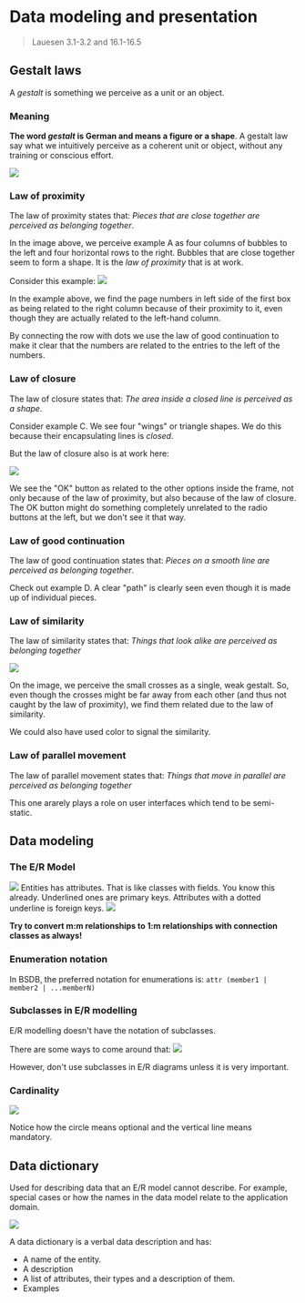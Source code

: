 # Data modeling and presentation
> Lauesen 3.1-3.2 and 16.1-16.5

## Gestalt laws
A *gestalt* is something we perceive as a unit or an object.

### Meaning
**The word *gestalt* is German and means a figure or a shape**.
A gestalt law say what we intuitively perceive as a coherent unit or object, without any training or conscious effort.

<img src="assets/gestalt_laws.png" />

### Law of proximity
The law of proximity states that:
*Pieces that are close together are perceived as belonging together*.

In the image above, we perceive example A as four columns of bubbles to the left and four horizontal rows to the right. Bubbles that are close together seem to form a shape. It is the *law of proximity* that is at work.

Consider this example:
<img src="assets/law_of_proximity.png" />

In the example above, we find the page numbers in left side of the first box as being related to the right column because of their proximity to it, even though they are actually related to the left-hand column.

By connecting the row with dots we use the law of good continuation to make it clear that the numbers are related to the entries to the left of the numbers.

### Law of closure
The law of closure states that:
*The area inside a closed line is perceived as a shape*.

Consider example C. We see four "wings" or triangle shapes. We do this because their encapsulating lines is *closed*.

But the law of closure also is at work here:

<img src="assets/law_of_closure.png" />

We see the "OK" button as related to the other options inside the frame, not only because of the law of proximity, but also because of the law of closure. The OK button might do something completely unrelated to the radio buttons at the left, but we don't see it that way.

### Law of good continuation
The law of good continuation states that:
*Pieces on a smooth line are perceived as belonging together*.

Check out example D. A clear "path" is clearly seen even though it is made up of individual pieces.

### Law of similarity
The law of similarity states that:
*Things that look alike are perceived as belonging together*

<img src="assets/law_of_similarity.png" />

On the image, we perceive the small crosses as a single, weak gestalt. So, even though the crosses might be far away from each other (and thus not caught by the law of proximity), we find them related due to the law of similarity.

We could also have used color to signal the similarity.

### Law of parallel movement
The law of parallel movement states that:
*Things that move in parallel are perceived as belonging together*

This one ararely plays a role on user interfaces which tend to be semi-static.


## Data modeling
### The E/R Model
<img src="assets/er_entities.png" />
Entities has attributes. That is like classes with fields. You know this already. Underlined ones are primary keys. Attributes with a dotted underline is foreign keys.
<img src="assets/er_fields.png" />

**Try to convert m:m relationships to 1:m relationships with connection classes as always!**

### Enumeration notation
In BSDB, the preferred notation for enumerations is:
`attr (member1 | member2 | ...memberN)`

### Subclasses in E/R modelling
E/R modelling doesn't have the notation of subclasses.

There are some ways to come around that:
<img src="assets/er_subclasses.png" />

However, don't use subclasses in E/R diagrams unless it is very important.

### Cardinality

<img src="assets/er_cardinality.png" />

Notice how the circle means optional and the vertical line means mandatory.

## Data dictionary
Used for describing data that an E/R model cannot describe. For example, special cases or how the names in the data model relate to the application domain.

<img src="assets/data_dictionary.png" />

A data dictionary is a verbal data description and has:

- A name of the entity.
- A description
- A list of attributes, their types and a description of them.
- Examples
